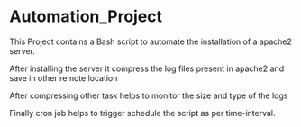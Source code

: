 # Automation_Project

This Project contains a Bash script to automate the installation of a apache2 server.

After installing the server it compress the log files present in apache2 and save in other remote location

After compressing other task helps to monitor the size and type of the logs

Finally cron job helps to trigger schedule the script as per time-interval.

